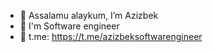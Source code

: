- 👋 Assalamu alaykum, I’m Azizbek
- 💼 I'm Software engineer
- 📲 t.me: https://t.me/azizbeksoftwarengineer
